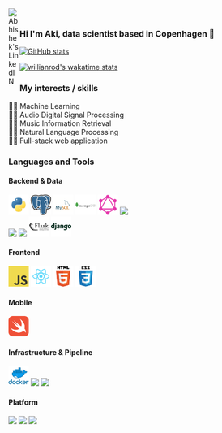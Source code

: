 <a href="https://www.linkedin.com/in/akihiro-inui/">
  <img align="left" alt="Abhishek's LinkedIN" width="22px" src="https://raw.githubusercontent.com/peterthehan/peterthehan/master/assets/linkedin.svg" />
</a>  

<br>

### Hi I'm Aki, data scientist based in Copenhagen 👋

[![GitHub stats](https://github-readme-stats.vercel.app/api?username=akihiro-inui&bg_color=30,e96443,904e95&title_color=fff&text_color=fff)](https://github.com/anuraghazra/github-readme-stats)

[![willianrod's wakatime stats](https://github-readme-stats.vercel.app/api/wakatime?username=akihiro-inui)](https://github.com/anuraghazra/github-readme-stats)


### My interests / skills
🧑‍💻 Machine Learning  
🧑‍💻 Audio Digital Signal Processing   
🧑‍💻 Music Information Retrieval  
🧑‍💻 Natural Language Processing  
🧑‍💻 Full-stack web application  

### **Languages and Tools**
#### Backend & Data  
<code><img height="40" src="https://raw.githubusercontent.com/github/explore/80688e429a7d4ef2fca1e82350fe8e3517d3494d/topics/python/python.png"></code>
<code><img height="40" src="https://raw.githubusercontent.com/github/explore/5c058a388828bb5fde0bcafd4bc867b5bb3f26f3/topics/postgresql/postgresql.png"></code>
<code><img height="40" src="https://raw.githubusercontent.com/github/explore/80688e429a7d4ef2fca1e82350fe8e3517d3494d/topics/mysql/mysql.png"></code>
<code><img height="40" src="https://raw.githubusercontent.com/github/explore/5c058a388828bb5fde0bcafd4bc867b5bb3f26f3/topics/mongodb/mongodb.png"></code>
<code><img height="40" src="https://raw.githubusercontent.com/github/explore/5c058a388828bb5fde0bcafd4bc867b5bb3f26f3/topics/graphql/graphql.png"></code>
<code><img height="40" src="https://github.com/jalbertsr/logo-badge-images/blob/master/img/elastic-logo.png"></code>  
<code><img height="40" src="https://cwiki.apache.org/confluence/download/attachments/145723561/airflow_64x64_emoji_transparent.png?api=v2"></code>
<code><img height="40" src="https://fastapi.tiangolo.com/img/logo-margin/logo-teal.png"></code>
<code><img height="40" src="https://raw.githubusercontent.com/github/explore/80688e429a7d4ef2fca1e82350fe8e3517d3494d/topics/flask/flask.png"></code>
<code><img height="40" src="https://raw.githubusercontent.com/github/explore/80688e429a7d4ef2fca1e82350fe8e3517d3494d/topics/django/django.png"></code>

#### Frontend  
<code><img height="40" src="https://raw.githubusercontent.com/github/explore/80688e429a7d4ef2fca1e82350fe8e3517d3494d/topics/javascript/javascript.png"></code>
<code><img height="40" src="https://raw.githubusercontent.com/github/explore/80688e429a7d4ef2fca1e82350fe8e3517d3494d/topics/react/react.png"></code>
<code><img height="40" src="https://raw.githubusercontent.com/github/explore/80688e429a7d4ef2fca1e82350fe8e3517d3494d/topics/html/html.png"></code>
<code><img height="40" src="https://raw.githubusercontent.com/github/explore/80688e429a7d4ef2fca1e82350fe8e3517d3494d/topics/css/css.png"></code>

#### Mobile
<code><img height="40" src="https://raw.githubusercontent.com/github/explore/80688e429a7d4ef2fca1e82350fe8e3517d3494d/topics/swift/swift.png"></code>

#### Infrastructure & Pipeline
<code><img height="40" src="https://raw.githubusercontent.com/github/explore/80688e429a7d4ef2fca1e82350fe8e3517d3494d/topics/docker/docker.png"></code>
<code><img height="40" src="https://blog.dbi-services.com/wp-insides/uploads/sites/2/2021/03/ansible-logo-768x335.png"></code>
<code><img height="40" src="https://miro.medium.com/max/1400/0*_-_uv2RF532xy0pi.png"></code>

#### Platform
<code><img height="40" src="https://alligatortek.com/wp-content/uploads/2017/09/image115.png"></code>
<code><img height="40" src="https://github.com/jalbertsr/logo-badge-images/blob/master/img/rsz_aws.png"></code>
<code><img height="40" src="https://github.com/jalbertsr/logo-badge-images/blob/master/img/rsz_heroku.png"></code>
